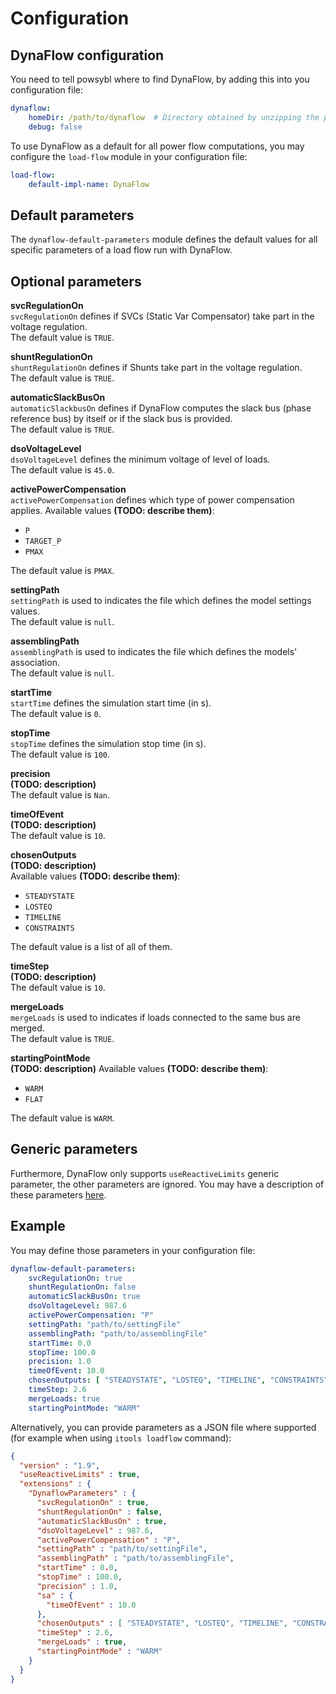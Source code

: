 # Configuration

## DynaFlow configuration

You need to tell powsybl where to find DynaFlow, by adding this into you configuration file:
```yaml
dynaflow:
    homeDir: /path/to/dynaflow  # Directory obtained by unzipping the package, should contain "bin"
    debug: false
```

To use DynaFlow as a default for all power flow computations, you may configure the `load-flow`
module in your configuration file:
```yaml
load-flow:
    default-impl-name: DynaFlow
```

## Default parameters
The `dynaflow-default-parameters` module defines the default values for all specific parameters of a load flow run with DynaFlow.

## Optional parameters

**svcRegulationOn**  
`svcRegulationOn` defines if SVCs (Static Var Compensator) take part in the voltage regulation.  
The default value is `TRUE`.

**shuntRegulationOn**  
`shuntRegulationOn` defines if Shunts take part in the voltage regulation.  
The default value is `TRUE`.

**automaticSlackBusOn**  
`automaticSlackbusOn` defines if DynaFlow computes the slack bus (phase reference bus) by itself or if the slack bus is provided.  
The default value is `TRUE`.

**dsoVoltageLevel**  
`dsoVoltageLevel` defines the minimum voltage of level of loads.  
The default value is `45.0`.

**activePowerCompensation**  
`activePowerCompensation` defines which type of power compensation applies.
Available values **(TODO: describe them)**:
- `P`
- `TARGET_P`
- `PMAX`

The default value is `PMAX`.

**settingPath**  
`settingPath` is used to indicates the file which defines the model settings values.  
The default value is `null`.

**assemblingPath**  
`assemblingPath` is used to indicates the file which defines the models' association.  
The default value is `null`.

**startTime**  
`startTime` defines the simulation start time (in s).  
The default value is `0`.

**stopTime**  
`stopTime` defines the simulation stop time (in s).  
The default value is `100`.

**precision**  
**(TODO: description)**  
The default value is `Nan`.

**timeOfEvent**  
**(TODO: description)**  
The default value is `10`.

**chosenOutputs**  
**(TODO: description)**   
Available values **(TODO: describe them)**:
- `STEADYSTATE`
- `LOSTEQ`
- `TIMELINE`
- `CONSTRAINTS`

The default value is a list of all of them.

**timeStep**  
**(TODO: description)**  
The default value is `10`.

**mergeLoads**  
`mergeLoads` is used to indicates if loads connected to the same bus are merged.  
The default value is `TRUE`.

**startingPointMode**  
**(TODO: description)**
Available values  **(TODO: describe them)**:
- `WARM`
- `FLAT`

The default value is `WARM`.

## Generic parameters
Furthermore, DynaFlow only supports `useReactiveLimits` generic parameter, the other parameters are ignored.
You may have a description of these parameters [here](inv:powsyblcore:*:*:#loadflow-generic-parameters).

## Example

You may define those parameters in your configuration file:
```yaml
dynaflow-default-parameters:
    svcRegulationOn: true
    shuntRegulationOn: false
    automaticSlackBusOn: true
    dsoVoltageLevel: 987.6
    activePowerCompensation: "P"
    settingPath: "path/to/settingFile"
    assemblingPath: "path/to/assemblingFile"
    startTime: 0.0
    stopTime: 100.0
    precision: 1.0
    timeOfEvent: 10.0
    chosenOutputs: [ "STEADYSTATE", "LOSTEQ", "TIMELINE", "CONSTRAINTS" ]
    timeStep: 2.6
    mergeLoads: true
    startingPointMode: "WARM"
```


Alternatively, you can provide parameters as a JSON file where supported
(for example when using `itools loadflow` command):
```json
{
  "version" : "1.9",
  "useReactiveLimits" : true,
  "extensions" : {
    "DynaflowParameters" : {
      "svcRegulationOn" : true,
      "shuntRegulationOn" : false,
      "automaticSlackBusOn" : true,
      "dsoVoltageLevel" : 987.6,
      "activePowerCompensation" : "P",
      "settingPath" : "path/to/settingFile",
      "assemblingPath" : "path/to/assemblingFile",
      "startTime" : 0.0,
      "stopTime" : 100.0,
      "precision" : 1.0,
      "sa" : {
        "timeOfEvent" : 10.0
      },
      "chosenOutputs" : [ "STEADYSTATE", "LOSTEQ", "TIMELINE", "CONSTRAINTS" ],
      "timeStep" : 2.6,
      "mergeLoads" : true,
      "startingPointMode" : "WARM"
    }
  }
}
```